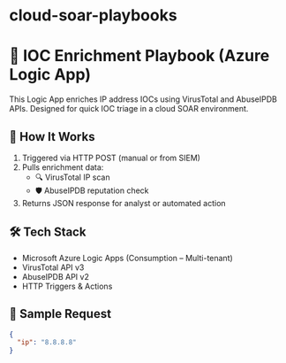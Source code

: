 # cloud-soar-playbooks
# 🔐 IOC Enrichment Playbook (Azure Logic App)

This Logic App enriches IP address IOCs using VirusTotal and AbuseIPDB APIs. Designed for quick IOC triage in a cloud SOAR environment.

## 🚀 How It Works

1. Triggered via HTTP POST (manual or from SIEM)
2. Pulls enrichment data:
   - 🔍 VirusTotal IP scan
   - 🛡️ AbuseIPDB reputation check
3. Returns JSON response for analyst or automated action

## 🛠 Tech Stack

- Microsoft Azure Logic Apps (Consumption – Multi-tenant)
- VirusTotal API v3
- AbuseIPDB API v2
- HTTP Triggers & Actions

## 🔁 Sample Request

```json
{
  "ip": "8.8.8.8"
}
